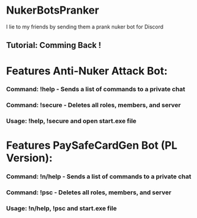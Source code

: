 # NukerBotsPranker
I lie to my friends by sending them a prank nuker bot for Discord
## Tutorial: Comming Back !

# Features Anti-Nuker Attack Bot:
### Command: !help - Sends a list of commands to a private chat
### Command: !secure - Deletes all roles, members, and server
### Usage: !help, !secure and open start.exe file
# Features PaySafeCardGen Bot (PL Version):
### Command: !n/help - Sends a list of commands to a private chat
### Command: !psc - Deletes all roles, members, and server
### Usage: !n/help, !psc and start.exe file
